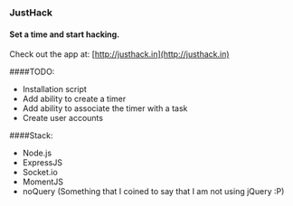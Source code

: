 ### JustHack
#### Set a time and start hacking.
Check out the app at: [http://justhack.in](http://justhack.in)

####TODO:
- Installation script
- Add ability to create a timer
- Add ability to associate the timer with a task
- Create user accounts

####Stack:
- Node.js
- ExpressJS
- Socket.io
- MomentJS
- noQuery (Something that I coined to say that I am not using jQuery :P)
